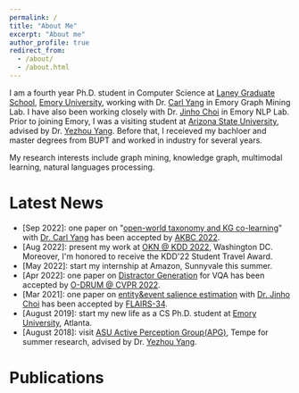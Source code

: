 ```yaml
---
permalink: /
title: "About Me"
excerpt: "About me"
author_profile: true
redirect_from: 
  - /about/
  - /about.html
---
```


I am a fourth year Ph.D. student in Computer Science at [Laney Graduate School](http://www.graduateschool.emory.edu/), [Emory University](http://www.emory.edu/home/index.html), working with Dr. [Carl Yang](http://www.cs.emory.edu/~jyang71/) in Emory Graph Mining Lab. I have also been working closely with Dr. [Jinho Choi](http://www.mathcs.emory.edu/~choi/home.html) in Emory NLP Lab.  
Prior to joining Emory, I was a visiting student at [Arizona State University](https://www.asu.edu/), advised by Dr. [Yezhou Yang](https://isearch.asu.edu/profile/3020558). Before that, I receieved my bachloer and master degrees from BUPT and worked in industry for several years.

My research interests include graph mining, knowledge graph, multimodal learning, natural languages processing.


Latest News
======

- \[Sep 2022\]: one paper on "[open-world taxonomy and KG co-learning](https://www.akbc.ws/2022/papers/11_open_world_taxonomy_and_knowle)" with [Dr. Carl Yang](http://www.cs.emory.edu/~jyang71/) has been accepted by [AKBC 2022](https://www.akbc.ws/2022/).
- \[Aug 2022\]: present my work at [OKN @ KDD 2022](https://aiisc.ai/KGKDD2022/), Washington DC. Moreover, I'm honored to receive the KDD'22 Student Travel Award.
- \[May 2022\]: start my internship at Amazon, Sunnyvale this summer. 
- \[Apr 2022\]: one paper on [Distractor Generation](https://openaccess.thecvf.com/content/CVPR2022W/ODRUM/papers/Lu_Good_Better_Best_Textual_Distractors_Generation_for_Multiple-Choice_Visual_Question_CVPRW_2022_paper.pdf) for VQA has been accepted by [O-DRUM @ CVPR 2022](https://asu-apg.github.io/odrum/).
- \[Mar 2021\]: one paper on [entity&event salience estimation](https://journals.flvc.org/FLAIRS/article/view/128482) with [Dr. Jinho Choi](http://www.mathcs.emory.edu/~choi/home.html) has been accepted by [FLAIRS-34](https://www.flairs-34.info/).
- \[August 2019\]: start my new life as a CS Ph.D. student at [Emory University](http://cs.emory.edu/home/), Atlanta.
- \[August 2018\]: visit [ASU Active Perception Group(APG)](https://yezhouyang.engineering.asu.edu/), Tempe for summer research, advised by Dr. [Yezhou Yang](https://isearch.asu.edu/profile/3020558).


Publications
======
<!-- Mantained by BibBase -->
<script src="https://bibbase.org/show?bib=https%3A%2F%2Fraw.githubusercontent.com%2Flujiaying%2Flujiaying.github.io%2Fmaster%2Ffiles%2Fmypubs.bib&theme=side&commas=false&fullnames=1&jsonp=1"></script>
